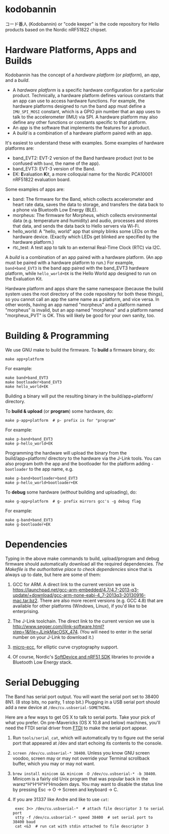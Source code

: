 kodobannin
==========

コード番人 (Kodobannin) or "code keeper" is the code repository for Hello products based on the Nordic nRF51822 chipset.

Hardware Platforms, Apps and Builds
===================================

Kodobannin has the concept of a _hardware platform_ (or _platform_), an _app_, and a _build_.

* A _hardware platform_ is a specific hardware configuration for a particular product. Technically, a hardware platform defines various constants that an app can use to access hardware functions. For example, the hardware platforms designed to run the band app must define a `IMU_SPI_MOSI` constant, which is a GPIO pin number that an app uses to talk to the accelerometer (IMU) via SPI. A hardware platform may also define any other functions or constants specific to that platform.
* An _app_ is the software that implements the features for a product.
* A _build_ is a combination of a hardware platform paired with an app.

It's easiest to understand these with examples. Some examples of hardware platforms are:

* band_EVT2: EVT-2 version of the Band hardware product (not to be confused with `band`, the name of the app).
* band_EVT3: EVT-3 version of the Band.
* EK: **E**valuation **K**it, a more colloquial name for the Nordic PCA10001 nRF51822 evaluation board.

Some examples of apps are:

* band: The firmware for the Band, which collects accelerometer and heart rate data, saves the data to storage, and transfers the data back to a phone via Bluetooth Low Energy (BLE).
* morpheus: The firmware for Morpheus, which collects environmental data (e.g. temperature and humidity) and audio, processes and stores that data, and sends the data back to Hello servers via Wi-Fi.
* hello_world: A "hello, world" app that simply blinks some LEDs on the hardware device. (Exactly which LEDs get blinked are specified by the hardware platform.)
* rtc_test: A test app to talk to an external Real-Time Clock (RTC) via I2C.

A _build_ is a combination of an app paired with a hardware platform. (An app must be paired with a hardware platform to run.) For example, `band+band_EVT3` is the band app paired with the band_EVT3 hardware platform, while `hello_world+EK` is the Hello World app designed to run on the Evaluation Kit.

Hardware platform and apps share the same namespace (because the build system uses the root directory of the code repository for both these things), so you cannot call an app the same name as a platform, and vice versa. In other words, having an app named "morpheus" and a platform named "morpheus" is invalid, but an app named "morpheus" and a platform named "morpheus_PVT" is OK. This will likely be good for your own sanity, too.

Building & Programming
======================

We use GNU make to build the firmware. To **build** a firmware binary, do:

    make app+platform

For example:

    make band+band_EVT3
	make bootloader+band_EVT3
	make hello_world+EK

Building a binary will put the resulting binary in the build/app+platform/ directory.

To **build & upload** (or **program**) some hardware, do:

    make p-app+platform  # p- prefix is for "program"

For example:

    make p-band+band_EVT3
	make p-hello_world+EK

Programming the hardware will upload the binary from the build/app+platform/ directory to the hardware via the J-Link tools. You can also program both the app and the bootloader for the platform adding `-bootloader` to the app name, e.g.

    make p-band+bootloader+band_EVT3
	make p-hello_world+bootloader+EK

To **debug** some hardware (_without_ building and uploading), do:

    make g-app+platform  # g- prefix mirrors gcc's -g debug flag

For example:

    make g-band+band_EVT3
	make g-bootloader+EK

Dependencies
============

Typing in the above make commands to build, upload/program and debug firmware should automatically download all the required dependencies.  _The Makefile is the authoritative place to check dependencies_ since that is always up to date, but here are some of them:

1. GCC for ARM. A direct link to the current version we use is https://launchpad.net/gcc-arm-embedded/4.7/4.7-2013-q3-update/+download/gcc-arm-none-eabi-4_7-2013q3-20130916-mac.tar.bz2. There are also more recent versions (e.g. GCC 4.8) that are available for other platforms (Windows, Linux), if you'd like to be enterprising.

2. The J-Link toolchain. The direct link to the current version we use is http://www.segger.com/jlink-software.html?step=1&file=JLinkMacOSX_474. (You will need to enter in the serial number on your J-Link to download it.)

3. [micro-ecc](https://github.com/kmackay/micro-ecc), for elliptic curve cryptography support.

4. Of course, Nordic's [SoftDevice and nRF51 SDK](https://www.nordicsemi.com/eng/Products/Bluetooth-R-low-energy/nRF51822-Development-Kit) libraries to provide a Bluetooth Low Energy stack.

Serial Debugging
================

The Band has serial port output. You will want the serial port set to 38400 8N1. (8 stop bits, no parity, 1 stop bit.) Plugging in a USB serial port should add a new device at `/dev/cu.usbserial-SOMETHING`.

Here are a few ways to get OS X to talk to serial ports. Take your pick of what you prefer. On pre-Mavericks (OS X 10.8 and below) machines, you'll need the FTDI serial driver from [FTDI](http://www.ftdichip.com/Drivers/VCP.htm) to make the serial port appear.

1. Run `tools/serial_cat`, which will automatically try to figure out the serial port that appeared at /dev and start echoing its contents to the console.

1. `screen /dev/cu.usbserial-* 38400`. Unless you know GNU screen voodoo, screen may or may not override your Terminal scrollback buffer, which you may or may not want.

2. `brew install minicom && minicom -D /dev/cu.usbserial-* -b 38400`. Minicom is a fairly old Unix program that was popular back in the warez^H^H^H^H^Hmodem days. You may want to disable the status line by pressing Esc -> O -> Screen and keyboard -> C.

4. If you are 31337 like Andre and like to use `cat`:

        exec 3<> /dev/cu.usbserial-*  # attach file descriptor 3 to serial port
        stty -f /dev/cu.usbserial-* speed 38400  # set serial port to 38400 baud
        cat <&3  # run cat with stdin attached to file descriptor 3
